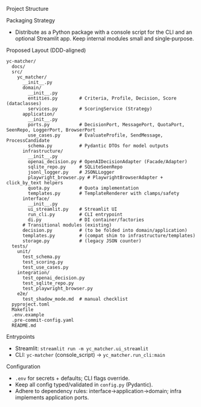 Project Structure

Packaging Strategy
- Distribute as a Python package with a console script for the CLI and an optional Streamlit app. Keep internal modules small and single‑purpose.

Proposed Layout (DDD-aligned)
```
yc-matcher/
  docs/
  src/
    yc_matcher/
      __init__.py
      domain/
        __init__.py
        entities.py        # Criteria, Profile, Decision, Score (dataclasses)
        services.py        # ScoringService (Strategy)
      application/
        __init__.py
        ports.py           # DecisionPort, MessagePort, QuotaPort, SeenRepo, LoggerPort, BrowserPort
        use_cases.py       # EvaluateProfile, SendMessage, ProcessCandidate
        schema.py          # Pydantic DTOs for model outputs
      infrastructure/
        __init__.py
        openai_decision.py # OpenAIDecisionAdapter (Facade/Adapter)
        sqlite_repo.py     # SQLiteSeenRepo
        jsonl_logger.py    # JSONLLogger
        playwright_browser.py # PlaywrightBrowserAdapter + click_by_text helpers
        quota.py           # Quota implementation
        templates.py       # TemplateRenderer with clamps/safety
      interface/
        __init__.py
        ui_streamlit.py    # Streamlit UI
        run_cli.py         # CLI entrypoint
        di.py              # DI container/factories
      # Transitional modules (existing)
      decision.py          # (to be folded into domain/application)
      templates.py         # (compat shim to infrastructure/templates)
      storage.py           # (legacy JSON counter)
  tests/
    unit/
      test_schema.py
      test_scoring.py
      test_use_cases.py
    integration/
      test_openai_decision.py
      test_sqlite_repo.py
      test_playwright_browser.py
    e2e/
      test_shadow_mode.md  # manual checklist
  pyproject.toml
  Makefile
  .env.example
  .pre-commit-config.yaml
  README.md
```

Entrypoints
- Streamlit: `streamlit run -m yc_matcher.ui_streamlit`
- CLI: `yc-matcher` (console_script) → `yc_matcher.run_cli:main`

Configuration
- `.env` for secrets + defaults; CLI flags override.
- Keep all config typed/validated in `config.py` (Pydantic).
 - Adhere to dependency rules: interface→application→domain; infra implements application ports.

